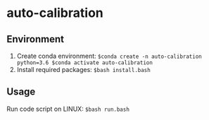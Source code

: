 # auto-calibration

## Environment
1. Create conda environment:
`
$conda create -n auto-calibration python=3.6
$conda activate auto-calibration
`
2. Install required packages:
`
$bash install.bash
`
## Usage
Run code script on LINUX:
`
$bash run.bash
`
